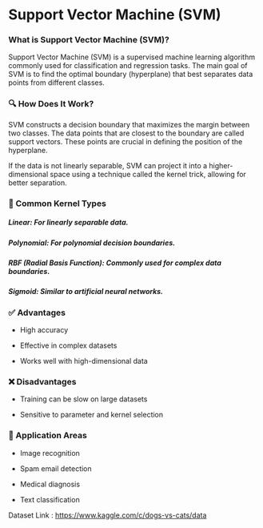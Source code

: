 # Support Vector Machine (SVM)

### What is Support Vector Machine (SVM)?
Support Vector Machine (SVM) is a supervised machine learning algorithm commonly used for classification and regression tasks. The main goal of SVM is to find the optimal boundary (hyperplane) that best separates data points from different classes.

### 🔍 How Does It Work?
SVM constructs a decision boundary that maximizes the margin between two classes. The data points that are closest to the boundary are called support vectors. These points are crucial in defining the position of the hyperplane.

If the data is not linearly separable, SVM can project it into a higher-dimensional space using a technique called the kernel trick, allowing for better separation.

### 🧠 Common Kernel Types
##### Linear: For linearly separable data.

##### Polynomial: For polynomial decision boundaries.

##### RBF (Radial Basis Function): Commonly used for complex data boundaries.

##### Sigmoid: Similar to artificial neural networks.

### ✅ Advantages
* High accuracy

* Effective in complex datasets

* Works well with high-dimensional data

### ❌ Disadvantages
* Training can be slow on large datasets

* Sensitive to parameter and kernel selection

### 🎯 Application Areas
* Image recognition

* Spam email detection

* Medical diagnosis

* Text classification


Dataset Link : https://www.kaggle.com/c/dogs-vs-cats/data
